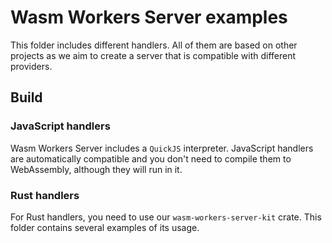 # Wasm Workers Server examples

This folder includes different handlers. All of them are based on other projects as we aim to create a server that is compatible with different providers.

## Build

### JavaScript handlers

Wasm Workers Server includes a `QuickJS` interpreter. JavaScript handlers are automatically compatible and you don't need to compile them to WebAssembly, although they will run in it.

### Rust handlers

For Rust handlers, you need to use our `wasm-workers-server-kit` crate. This folder contains several examples of its usage.